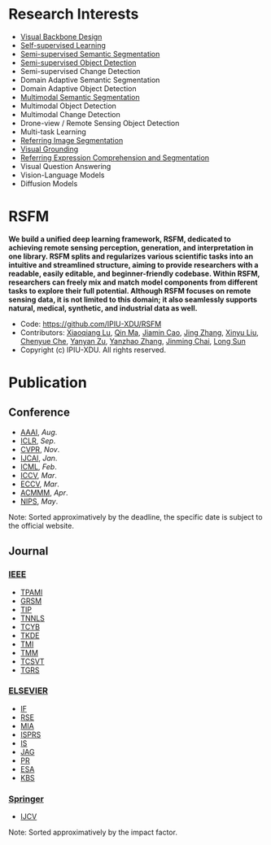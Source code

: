 # Research Interests

- [Visual Backbone Design](docs/Backbone.md)
- [Self-supervised Learning](docs/SSL.md)
- [Semi-supervised Semantic Segmentation](docs/SSSS.md)
- [Semi-supervised Object Detection](docs/SSOD.md)
- Semi-supervised Change Detection
- Domain Adaptive Semantic Segmentation
- Domain Adaptive Object Detection
- [Multimodal Semantic Segmentation](docs/MSS.md)
- Multimodal Object Detection
- Multimodal Change Detection
- Drone-view / Remote Sensing Object Detection
- Multi-task Learning
- [Referring Image Segmentation](docs/RIS.md)
- [Visual Grounding](docs/VG.md)
- [Referring Expression Comprehension and Segmentation](docs/RECS.md)
- Visual Question Answering
- Vision-Language Models
- Diffusion Models

# RSFM
**We build a unified deep learning framework, RSFM, dedicated to achieving remote sensing perception, generation, and interpretation in one library. RSFM splits and regularizes various scientific tasks into an intuitive and streamlined structure, aiming to provide researchers with a readable, easily editable, and beginner-friendly codebase. Within RSFM, researchers can freely mix and match model components from different tasks to explore their full potential. Although RSFM focuses on remote sensing data, it is not limited to this domain; it also seamlessly supports natural, medical, synthetic, and industrial data as well.**
- Code: https://github.com/IPIU-XDU/RSFM
- Contributors: [Xiaoqiang Lu](https://github.com/xiaoqiang-lu), [Qin Ma](https://github.com/chunbai1), [Jiamin Cao](https://github.com/JMcarrot), [Jing Zhang](https://github.com/Jerry-jing), [Xinyu Liu](https://github.com/xxxxyliu), [Chenyue Che](https://github.com/chenyueche), [Yanyan Zu](https://github.com/Zuyanyan), [Yanzhao Zhang](https://github.com/stuzyz), [Jinming Chai](https://github.com/JMcarrot), [Long Sun](https://github.com/JMcarrot)
- Copyright (c) IPIU-XDU. All rights reserved.

# Publication

## Conference

- [AAAI](https://aaai.org/conference/aaai/), _Aug_.
- [ICLR](https://iclr.cc/About), _Sep_.
- [CVPR](https://cvpr.thecvf.com/), _Nov_.
- [IJCAI](https://www.ijcai.org/), _Jan_.
- [ICML](https://icml.cc/), _Feb_.
- [ICCV](https://www.thecvf.com/), _Mar_.
- [ECCV](https://eccv.ecva.net/), _Mar_.
- [ACMMM](https://dl.acm.org/conference/mm), _Apr_.
- [NIPS](https://neurips.cc/), _May_.

Note: Sorted approximatively by the deadline, the specific date is subject to the official website.

## Journal

### [IEEE](https://ieeexplore.ieee.org/Xplore/home.jsp)
- [TPAMI](https://ieeexplore.ieee.org/xpl/RecentIssue.jsp?punumber=34)
- [GRSM](https://ieeexplore.ieee.org/xpl/RecentIssue.jsp?punumber=6245518)
- [TIP](https://ieeexplore.ieee.org/xpl/RecentIssue.jsp?punumber=83)
- [TNNLS](https://ieeexplore.ieee.org/xpl/RecentIssue.jsp?punumber=5962385)
- [TCYB](https://ieeexplore.ieee.org/xpl/RecentIssue.jsp?punumber=6221036)
- [TKDE](https://ieeexplore.ieee.org/xpl/RecentIssue.jsp?punumber=69)
- [TMI](https://ieeexplore.ieee.org/xpl/RecentIssue.jsp?punumber=42)
- [TMM](https://ieeexplore.ieee.org/xpl/RecentIssue.jsp?punumber=6046)
- [TCSVT](https://ieeexplore.ieee.org/xpl/RecentIssue.jsp?punumber=76)
- [TGRS](https://ieeexplore.ieee.org/xpl/RecentIssue.jsp?punumber=36)

### [ELSEVIER](https://www.elsevier.com/)
- [IF](https://www.sciencedirect.com/journal/information-fusion)
- [RSE](https://www.sciencedirect.com/journal/remote-sensing-of-environment)
- [MIA](https://www.sciencedirect.com/journal/medical-image-analysis)
- [ISPRS](https://www.sciencedirect.com/journal/isprs-journal-of-photogrammetry-and-remote-sensing)
- [IS](https://www.sciencedirect.com/journal/information-sciences)
- [JAG](https://www.sciencedirect.com/journal/international-journal-of-applied-earth-observation-and-geoinformation)
- [PR](https://www.sciencedirect.com/journal/pattern-recognition)
- [ESA](https://www.sciencedirect.com/journal/expert-systems-with-applications)
- [KBS](https://www.sciencedirect.com/journal/knowledge-based-systems)

### [Springer](https://link.springer.com/)
- [IJCV](https://link.springer.com/journal/11263)

Note: Sorted approximatively by the impact factor.